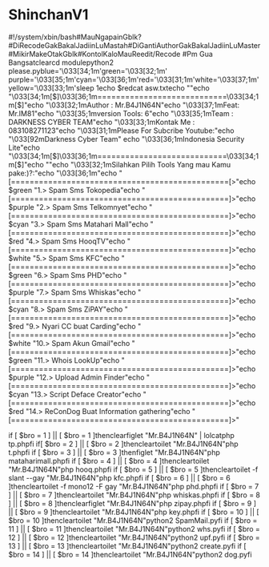 # ShinchanV1 
#!/system/xbin/bash#MauNgapainGblk?#DiRecodeGakBakalJadiinLuMastah#DiGantiAuthorGakBakalJadiinLuMaster#MikirMakeOtakGblk#KontolKaloMauReedit/Recode #Pm Gua Bangsatclearcd modulepython2 please.pyblue='\033[34;1m'green='\033[32;1m' purple='\033[35;1m'cyan='\033[36;1m'red='\033[31;1m'white='\033[37;1m' yellow='\033[33;1m'sleep 1echo $redcat asw.txtecho ""echo "\033[34;1m[$]\033[36;1m============================\033[34;1m[$]"echo "\033[32;1mAuthor : Mr.B4J1N64N"echo "\033[37;1mFeat: Mr.IM81"echo "\033[35;1mversion Tools: 6"echo "\033[35;1mTeam : DARKNESS CYBER TEAM"echo "\033[33;1mKontak Me : 083108271123"echo "\033[31;1mPlease For Subcribe Youtube:"echo "\033[92mDarkness Cyber Team" echo "\033[36;1mIndonesia Security Lite"echo "\033[34;1m[$]\033[36;1m============================\033[34;1m[$]"echo ""echo "\033[32;1mSilahkan Pilih Tools Yang mau Kamu pake:)?:"echo "\033[36;1m"echo "[===============================================[>"echo $green "1.> Spam Sms Tokopedia"echo "[===============================================]>"echo $purple "2.> Spam Sms Telkomnyet"echo "[===============================================]>"echo $cyan "3.> Spam Sms Matahari Mall"echo "[===============================================]>"echo $red "4.> Spam Sms HooqTV"echo "[===============================================]>"echo $white "5.> Spam Sms KFC"echo "[===============================================]>"echo $green "6.> Spam Sms PHD"echo "[===============================================]>"echo $purple "7.> Spam Sms Whiskas"echo "[===============================================]>"echo $cyan "8.> Spam Sms ZiPAY"echo "[===============================================]>"echo $red "9.> Nyari CC buat Carding"echo "[===============================================]>"echo $white "10.> Spam Akun Gmail"echo "[===============================================]>"echo $green "11.> Whois LookUp"echo "[===============================================]>"echo $purple "12.> Upload Admin Finder"echo "[===============================================]>"echo $cyan "13.> Script Deface Creator"echo "[===============================================]>"echo $red "14.> ReConDog Buat Information gathering"echo "[===============================================]>"


if [ $bro = 1 ] || [ $bro = 1 ]thenclearfiglet "Mr.B4J1N64N" | lolcatphp tp.phpfi if[ $bro = 2 ] || [ $bro = 2 ]thencleartoilet "Mr.B4J1N64N"php t.phpfi if [ $bro = 3 ] || [ $bro = 3 ]thenfiglet "Mr.B4J1N64N"php mataharimall.phpfi if [ $bro = 4 ] || [ $bro = 4 ]thencleartoilet "Mr.B4J1N64N"php hooq.phpfi if [ $bro = 5 ] || [ $bro = 5 ]thencleartoilet -f slant --gay "Mr.B4J1N64N"php kfc.phpfi if [ $bro = 6 ] || [ $bro = 6 ]thencleartoilet -f mono12 -F gay "Mr.B4J1N64N"php phd.phpfi if [ $bro = 7 ] || [ $bro = 7 ]thencleartoilet "Mr.B4J1N64N"php whiskas.phpfi if [ $bro = 8 ] || [ $bro = 8 ]thenclearfiglet "Mr.B4J1N64N"php zipay.phpfi if [ $bro = 9 ] || [ $bro = 9 ]thencleartoilet "Mr.B4J1N64N"php key.phpfi if [ $bro = 10 ] || [ $bro = 10 ]thencleartoilet "Mr.B4J1N64N"python2 SpamMail.pyfi if [ $bro = 11 ] || [ $bro = 11 ]thencleartoilet "Mr.B4J1N64N"python2 whs.pyfi if [ $bro = 12 ] || [ $bro = 12 ]thencleartoilet "Mr.B4J1N64N"python2 upf.pyfi if [ $bro = 13 ] || [ $bro = 13 ]thencleartoilet "Mr.B4J1N64N"python2 create.pyfi if [ $bro = 14 ] || [ $bro = 14 ]thencleartoilet "Mr.B4J1N64N"python2 dog.pyfi

